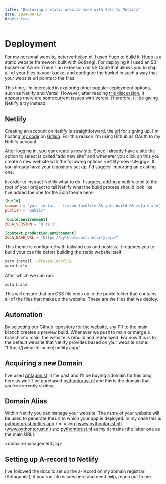 ```yaml
---
title: "Deploying a static website made with Zola to Netlify"
date: 2024-09-18
draft: true
---
```


# Deployment

For my personal website, [peterverheijen.nl](http://peterverheijen.nl), I used Hugo to build it. Hugo is a static website framework built with Go(lang). For deploying it I used an S3 bucket on Azure. There's an extension on VS Code that allows you to ship all of your files to your bucket and configure the bucket in such a way that your website url points to the files. 

This time, I’m interested in exploring other popular deployment options, such as Netlify and Vercel. However, after reading [this discussion](https://github.com/orgs/vercel/discussions/3181), it appears there are some current issues with Vercel. Therefore, I’ll be giving Netlify a try instead.

## Netlify

Creating an account on Netlify is straightforward, the [url](https://app.netlify.com/signup) for signing up. I'm hosting [my code](https://github.com/Pverheijen/pythontorust) on [Github](https://github.com/). For this reason I'm using Github as OAuth to my Netlify account. 

After logging in, you can create a new site. Since I already have a site the option to select is called "add new site" and whenever you click on this you create a new website with the following options <netlify-new-site.jpg>. If you already have your repository set up, I'd suggest importing an existing one. 

In order to instruct Netlify what to do, I suggest adding a netlify.toml to the root of your project to tell Netlify what the build process should look like. I've added the one for the Zola theme here.

```toml
[build]
command = "yarn install --frozen-lockfile && yarn build && zola build"
publish = "public"

[build.environment]
ZOLA_VERSION = "0.19.2"

[context.production.environment]
ZOLA_BASE_URL = "https://pythontorust.netlify.app/"
```

This theme is configured with tailwind.css and postcss. It requires you to build your css file before building the static website itself:

```bash
yarn install --frozen-lockfile
yarn build 
```

After which we can run:

```bash
zola build
```

This will ensure that our CSS file ends up in the public folder that contains all of the files that make up the website. These are the files that we deploy.

## Automation

By selecting our Github repository for the website, any PR to the main branch creates a preview build. Whenever we push to main or merge a branch into main, the website is rebuild and redeployed. For now this is to the default website that Netlify provides based on your website name: "https://[website-name].netlify.app/".

## Acquiring a new Domain

I've used [Antagonist](https://www.antagonist.nl/) in the past and I'll be buying a domain for this blog here as well. I've purchased [pythontorust.nl](pythontorust.nl) and this is the domain that you're currently visiting. 


## Domain Alias

Within Netlify you can manage your website. The name of your website will be used to generate the url to which your app is deployed. In my case this is [pythontorust.netlify.app](pythontorust.netlify.app). I'm using [www.pythontorust.nl](www.pythontorust.nl) and [pythontorust.nl](pythontorust.nl) as my domains (the latter one as the main URL).

<domain-management.jpg>

## Setting up A-record to Netlify
I've followed the docs to set up the a-record on my domain registrar (Antagonist), if you run into issues here and need help, reach out to me. 